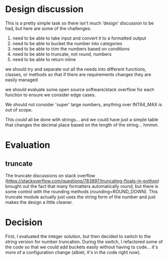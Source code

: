 # Design discussion
This is a pretty simple task so there isn't much 'design' discussion to be had, but here are some of the challenges:

1. need to be able to take input and convert it to a formatted output
2. need to be able to bucket the number into categories
3. need to be able to trim the numbers based on conditions
4. need to be able to truncate, not round, numbers
5. need to be able to return inline

we should try and separate out all the needs into different functions, classes, or methods so that if there are requirements changes they are easily managed

we should evaluate some open source software/stack overflow for each function to ensure we consider edge cases.

We should not consider 'super' large numbers, anything over INT64_MAX is out of scope.

This _could_ all be done with strings... and we could have just a simple table that changes the decimal place based on the length of the string... hmmm.




# Evaluation
## truncate
The truncate discussions on stack overflow (https://stackoverflow.com/questions/783897/truncating-floats-in-python) brought out the fact that many formatters automatically round, but there is some control with the rounding methods (rounding=ROUND_DOWN).  This truncate module actually just uses the string form of the number and just makes the design a little cleaner.


# Decision
First, I evaluated the integer solution, but then decided to switch to the string version for number truncation.   During the switch, I refactored some of the code so that we could add buckets easily without having to code... it's more of a configuration change (albiet, it's in the code right now). 
